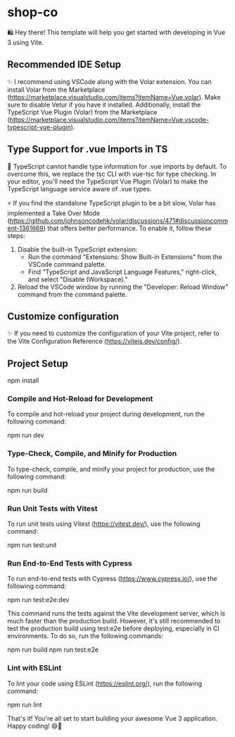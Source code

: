 # shop-co

🛍️ Hey there! This template will help you get started with developing in Vue 3 using Vite.

## Recommended IDE Setup

✨ I recommend using VSCode along with the Volar extension. You can install Volar from the Marketplace (https://marketplace.visualstudio.com/items?itemName=Vue.volar). Make sure to disable Vetur if you have it installed. Additionally, install the TypeScript Vue Plugin (Volar) from the Marketplace (https://marketplace.visualstudio.com/items?itemName=Vue.vscode-typescript-vue-plugin).

## Type Support for .vue Imports in TS

🚧 TypeScript cannot handle type information for .vue imports by default. To overcome this, we replace the tsc CLI with vue-tsc for type checking. In your editor, you'll need the TypeScript Vue Plugin (Volar) to make the TypeScript language service aware of .vue types.

⚡️ If you find the standalone TypeScript plugin to be a bit slow, Volar has implemented a Take Over Mode (https://github.com/johnsoncodehk/volar/discussions/471#discussioncomment-1361669) that offers better performance. To enable it, follow these steps:

1. Disable the built-in TypeScript extension:
   - Run the command "Extensions: Show Built-in Extensions" from the VSCode command palette.
   - Find "TypeScript and JavaScript Language Features," right-click, and select "Disable (Workspace)."
2. Reload the VSCode window by running the "Developer: Reload Window" command from the command palette.

## Customize configuration

✨ If you need to customize the configuration of your Vite project, refer to the Vite Configuration Reference (https://vitejs.dev/config/).

## Project Setup

npm install

### Compile and Hot-Reload for Development

To compile and hot-reload your project during development, run the following command:

npm run dev

### Type-Check, Compile, and Minify for Production

To type-check, compile, and minify your project for production, use the following command:

npm run build

### Run Unit Tests with Vitest

To run unit tests using Vitest (https://vitest.dev/), use the following command:

npm run test:unit

### Run End-to-End Tests with Cypress

To run end-to-end tests with Cypress (https://www.cypress.io/), use the following command:

npm run test:e2e:dev

This command runs the tests against the Vite development server, which is much faster than the production build. However, it's still recommended to test the production build using test:e2e before deploying, especially in CI environments. To do so, run the following commands:

npm run build
npm run test:e2e

### Lint with ESLint

To lint your code using ESLint (https://eslint.org/), run the following command:

npm run lint

That's it! You're all set to start building your awesome Vue 3 application. Happy coding! 😄🚀
